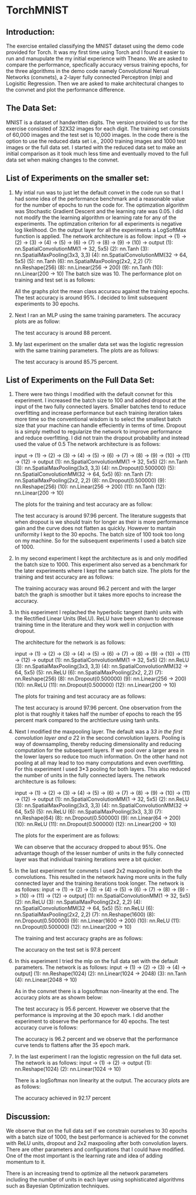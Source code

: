 # TorchMNIST

## Introduction:

The exercise entailed classifying the MNIST dataset using the demo code provided for Torch. It was my first time using Torch and I found it easier to run and manupulate the my initial experience with Theano. We are asked to compare the performance, specfically accuracy versus training epochs, for the three algorithms in the demo code namely Convolutional Nerual Networks (convnets), a 2-layer fully connected Perceptron (mlp) and Logisitic Regression. Then we are asked to make architectural changes to the convnet and plot the performance difference.

## The Data Set:

MNIST is a dataset of handwritten digits. The version provided to us for the exercise consisted of 32X32 images for each digit. The training set consists of 60,000 images and the test set is 10,000 images. In the code there is the option to use the reduced data set i.e., 2000 training images and 1000 test images or the full data set. I started with the reduced data set to make an initial comparison as it took much less time and eventually moved to the full data set when making changes to the convnet.

## List of Experiments on the smaller set:

1.	My intial run was to just let the default convet in the code run so that I had some idea of the performance benchmark and a reasonable value for the number of epochs to run the code for. The optimzation algorithm was Stochastic Gradient Descent and the learning rate was 0.05. I did not modify the the learning algorithm or learning rate for any of the experiments. The optimzation criterion for all experiments is negative log likelihood. On the output layer for all the experiments a LogSoftMax function is applied. The network architecture is as follow:
	 input -> (1) -> (2) -> (3) -> (4) -> (5) -> (6) -> (7) -> (8) -> (9) -> (10) -> output
  	(1): nn.SpatialConvolutionMM(1 -> 32, 5x5)
  	(2): nn.Tanh
  	(3): nn.SpatialMaxPooling(3x3, 3,3)
  	(4): nn.SpatialConvolutionMM(32 -> 64, 5x5)
  	(5): nn.Tanh
  	(6): nn.SpatialMaxPooling(2x2, 2,2)
  	(7): nn.Reshape(256)
  	(8): nn.Linear(256 -> 200)
  	(9): nn.Tanh
	(10): nn.Linear(200 -> 10)
	The batch size was 10. The performance plot on training and test set is as follows:
  
	All the graphs plot the mean class accuracu against the training epochs. The test accuracy is around 95%. I decided to limit subsequent experiments to 30 epochs. 

2.	Next I ran an MLP using the same training parameters. The accuracy plots are as follow:

		












	











	The test accuracy is around 88 percent. 

3.	My last experiment on the smaller data set was the logistic regression with the same training parameters. The plots are as follows:
	
	











	











	The test accuracy is around 85.75 percent.

## List of Experiments on the Full Data Set:

1.	There were two things I modified with the default convnet for this experiment. I increased the batch size to 100 and added dropout at the input of the two fully connected layers.  Smaller batches tend to reduce overfitting and increase performance but each training iteration takes more time so the conventional wisdom is to select the smallest batch size that your machine can handle effeciently in terms of time. Dropout is a simply method to regularize the network to improve performance and reduce overfitting. I did not train the dropout probability and instead used the value of 0.5
	The network architecture is as follows:

	input -> (1) -> (2) -> (3) -> (4) -> (5) -> (6) -> (7) -> (8) -> (9) -> (10) -> (11) -> (12) -> output
  	(1): nn.SpatialConvolutionMM(1 -> 32, 5x5)
  	(2): nn.Tanh
  	(3): nn.SpatialMaxPooling(3x3, 3,3)
  	(4): nn.Dropout(0.500000)
  	(5): nn.SpatialConvolutionMM(32 -> 64, 5x5)
  	(6): nn.Tanh
  	(7): nn.SpatialMaxPooling(2x2, 2,2)
  	(8): nn.Dropout(0.500000)
  	(9): nn.Reshape(256)
  	(10): nn.Linear(256 -> 200)
  	(11): nn.Tanh
  	(12): nn.Linear(200 -> 10)
	
	The plots for the training and test accuracy are as follow:

	   












	












	The test accuracy is around 97.96 percent. The literature suggests that when dropout is we should train for longer as their is more performance gain and the curve does not flatten as quickly. However to mantain uniformity I kept to the 30 epochs. The batch size of 100 took too long on my machine. So for the subsequent experiments I used a batch size of 1000. 

2.	In my second experiment I kept the architecture as is and only modified the batch size to 1000. This experiment also served as a benchmark for the later experiments where I kept the same batch size.
	The plots for the training and test accuracy are as follows:
	











	












	The training accuracy was around 96.2 percent and with the larger batch the graph is smoother but it takes more epochs to increase the accuracy. 

3.	In this experiment I replached the hyperbolic tangent  (tanh) units with the Rectified Linear Units (ReLU). ReLU have been shown to decrease training time in the literature and they work well in conjuction with dropout.

	The architecture for the network is as follows:

	input -> (1) -> (2) -> (3) -> (4) -> (5) -> (6) -> (7) -> (8) -> (9) -> (10) -> (11) -> (12) -> output
  	(1): nn.SpatialConvolutionMM(1 -> 32, 5x5)
  	(2): nn.ReLU
  	(3): nn.SpatialMaxPooling(3x3, 3,3)
  	(4): nn.SpatialConvolutionMM(32 -> 64, 5x5)
  	(5): nn.ReLU
  	(6): nn.SpatialMaxPooling(2x2, 2,2)
  	(7): nn.Reshape(256)
  	(8): nn.Dropout(0.500000)
  	(9): nn.Linear(256 -> 200)
  	(10): nn.ReLU
  	(11): nn.Dropout(0.500000)
  	(12): nn.Linear(200 -> 10) 
	
	The plots for training and test accuracy are as follows:
	  







	










	
	 









	The test accuracy is around 97.96 percent. One observation from the plot is that roughly it takes  half the number of epochs to reach the 95 percent mark compared to the archtiecture using tanh units. 

4.	Next I modified the maxpooling layer. The default was a 3*3 in the first convolution layer and a 2*2 in the second convolution layers. Pooling is way of downsampling, thereby reducing dimensionality and reducing computation for the subsequent layers. If we pool over a larger area in the lower layers so reduce too much information. On the other hand not pooling at all may lead to too many computations and even overfitting.  For this experiment I used 3*3 pooling for both layers. This also reduced the number of units in the fully connected layers.
	The network architecture is as follows:

	input -> (1) -> (2) -> (3) -> (4) -> (5) -> (6) -> (7) -> (8) -> (9) -> (10) -> (11) -> (12) -> output
	(1): nn.SpatialConvolutionMM(1 -> 32, 5x5)
	(2): nn.ReLU
  	(3): nn.SpatialMaxPooling(3x3, 3,3)
  	(4): nn.SpatialConvolutionMM(32 -> 64, 5x5)
  	(5): nn.ReLU
  	(6): nn.SpatialMaxPooling(3x3, 3,3)
  	(7): nn.Reshape(64)
  	(8): nn.Dropout(0.500000)
  	(9): nn.Linear(64 -> 200)
  	(10): nn.ReLU
  	(11): nn.Dropout(0.500000)
  	(12): nn.Linear(200 -> 10)

	The plots for the experiment are as follows:

	








	











	We can observe that the accuracy dropped to about 95%. One advantage though of the lesser number of units in the fully connected layer was that individual training iterations were a bit quicker.

5.	In the last experiment for convnets I used 2x2 maxpooling in both the convolutions. This resulted in the network having more units in the fully connected layer and the training iterations took longer. The network is as follows:
	input -> (1) -> (2) -> (3) -> (4) -> (5) -> (6) -> (7) -> (8) -> (9) -> (10) -> (11) -> (12) -> output]
	(1): nn.SpatialConvolutionMM(1 -> 32, 5x5)
  	(2): nn.ReLU
  	(3): nn.SpatialMaxPooling(2x2, 2,2)
  	(4): nn.SpatialConvolutionMM(32 -> 64, 5x5)
  	(5): nn.ReLU
  	(6): nn.SpatialMaxPooling(2x2, 2,2)
  	(7): nn.Reshape(1600)
  	(8): nn.Dropout(0.500000)
  	(9): nn.Linear(1600 -> 200)
  	(10): nn.ReLU
  	(11): nn.Dropout(0.500000)
	(12): nn.Linear(200 -> 10)
	
	The training and test accuracy graphs are as follows:
	 










	










	The accuracy on the test set is 97.8 percent



6.	In this experiment I tried the mlp on the full data set with the default parameters. The network is as follows:
	input -> (1) -> (2) -> (3) -> (4) -> output]
  	(1): nn.Reshape(1024)
  	(2): nn.Linear(1024 -> 2048)
  	(3): nn.Tanh
  	(4): nn.Linear(2048 -> 10)
	
	As in the convnet there is a logsoftmax non-linearity at the end. The accuracy plots are as showm below:

	

















	











	The test accuracy is 95.6 percent. However we observe that the performance is improving at the 30 epoch mark. I did another experiment to observe the performance for 40 epochs. The test accuracy curve is follows:
	











	
	The accuracy is 96.2 percent and we observe that the performance curve tends to flattens after the 35 epoch mark.
7. 	In the last experiment I ran the logistic regression on the full data set. The network is as follows:
	input -> (1) -> (2) -> output
  	(1): nn.Reshape(1024)
  	(2): nn.Linear(1024 -> 10)
	
	There is a logSoftmax non linearity at the output. The accuracy plots are as follows:

	







	











	The accuracy achieved in 92.17 percent

## Discussion:

We observe that on the full data set if we constrain ourselves to 30 epochs with a batch size of 1000, the best performance is achieved for the convnet with ReLU units, dropout and 2x2 maxpooling after both convolution layers. There are other parameters and configurations that I could have modified. One of the most important is the learning rate and idea of adding momentum to it. 

There is an increasing trend to optimize all the network parameters including the number of units in each layer using sophisticated algorithms such as Bayesian Optimization techniques.  
